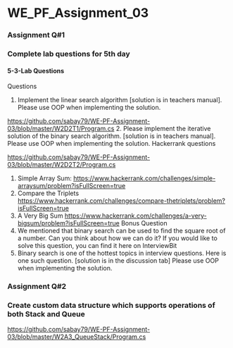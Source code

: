 # WE_PF_Assignment_03

### Assignment Q#1
### Complete lab questions for 5th day
#### 5-3-Lab Questions
Questions
1. Implement the linear search algorithm [solution is in teachers manual]. Please
use OOP when implementing the solution.

https://github.com/sabay79/WE-PF-Assignment-03/blob/master/W2D2T1/Program.cs
2. Please implement the iterative solution of the binary search algorithm. [solution
is in teachers manual]. Please use OOP when implementing the solution.
Hackerrank questions

https://github.com/sabay79/WE-PF-Assignment-03/blob/master/W2D2T2/Program.cs
1. Simple Array Sum: https://www.hackerrank.com/challenges/simple-arraysum/problem?isFullScreen=true
2. Compare the Triplets https://www.hackerrank.com/challenges/compare-thetriplets/problem?isFullScreen=true
3. A Very Big Sum https://www.hackerrank.com/challenges/a-very-bigsum/problem?isFullScreen=true
Bonus Question
1. We mentioned that binary search can be used to find the square root of a
number. Can you think about how we can do it? If you would like to solve this
question, you can find it here on InterviewBit
2. Binary search is one of the hottest topics in interview questions. Here is one
such question. [solution is in the discussion tab]
Please use OOP when implementing the solution.

### Assignment Q#2
### Create custom data structure which supports operations of both Stack and Queue
https://github.com/sabay79/WE-PF-Assignment-03/blob/master/W2A3_QueueStack/Program.cs
